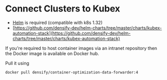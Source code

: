 # Connect Clusters to Kubex

* [Helm](https://helm.sh/) is required (compatible with k8s 1.32)
* [https://github.com/densify-dev/helm-charts/tree/master/charts/kubex-automation-stack](https://github.com/densify-dev/helm-charts/tree/master/charts/kubex-automation-stack)

If you're required to host container images via an intranet repository then the Docker image is available on Docker hub.&#x20;

Pull it using

```
docker pull densify/container-optimization-data-forwarder:4
```
